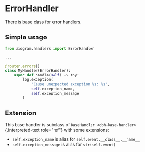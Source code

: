 # ErrorHandler

There is base class for error handlers.

## Simple usage

``` python
from aiogram.handlers import ErrorHandler

...

@router.errors()
class MyHandler(ErrorHandler):
    async def handle(self) -> Any:
        log.exception(
            "Cause unexpected exception %s: %s",
            self.exception_name,
            self.exception_message
        )
```

## Extension

This base handler is subclass of
`BaseHandler <cbh-base-handler>`{.interpreted-text role="ref"} with some
extensions:

-   `self.exception_name` is alias for `self.event.__class__.__name__`
-   `self.exception_message` is alias for `str(self.event)`
